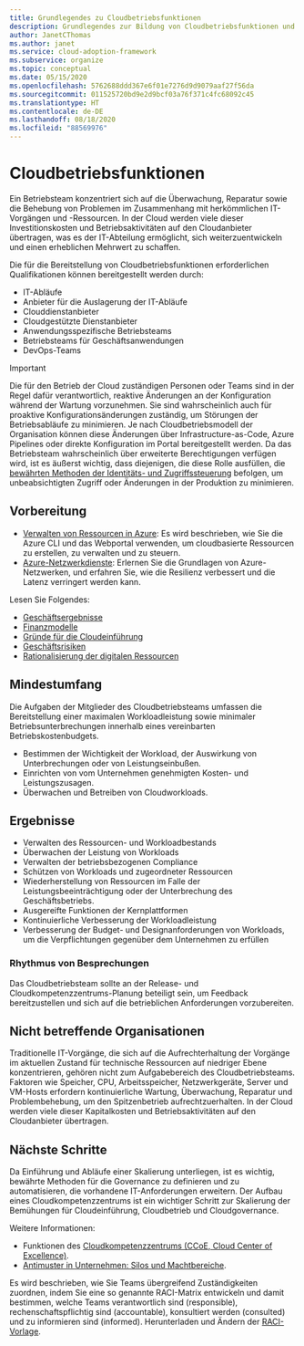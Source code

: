 ```yaml
---
title: Grundlegendes zu Cloudbetriebsfunktionen
description: Grundlegendes zur Bildung von Cloudbetriebsfunktionen und der angemessenen Besetzung Ihres Teams.
author: JanetCThomas
ms.author: janet
ms.service: cloud-adoption-framework
ms.subservice: organize
ms.topic: conceptual
ms.date: 05/15/2020
ms.openlocfilehash: 5762688ddd367e6f01e7276d9d9079aaf27f56da
ms.sourcegitcommit: 011525720bd9e2d9bcf03a76f371c4fc68092c45
ms.translationtype: HT
ms.contentlocale: de-DE
ms.lasthandoff: 08/18/2020
ms.locfileid: "88569976"
---
```

# <a name="cloud-operations-functions"></a>Cloudbetriebsfunktionen

Ein Betriebsteam konzentriert sich auf die Überwachung, Reparatur sowie die Behebung von Problemen im Zusammenhang mit herkömmlichen IT-Vorgängen und -Ressourcen. In der Cloud werden viele dieser Investitionskosten und Betriebsaktivitäten auf den Cloudanbieter übertragen, was es der IT-Abteilung ermöglicht, sich weiterzuentwickeln und einen erheblichen Mehrwert zu schaffen.

Die für die Bereitstellung von Cloudbetriebsfunktionen erforderlichen Qualifikationen können bereitgestellt werden durch:

- IT-Abläufe
- Anbieter für die Auslagerung der IT-Abläufe
- Clouddienstanbieter
- Cloudgestützte Dienstanbieter
- Anwendungsspezifische Betriebsteams
- Betriebsteams für Geschäftsanwendungen
- DevOps-Teams

> [!IMPORTANT]
> Die für den Betrieb der Cloud zuständigen Personen oder Teams sind in der Regel dafür verantwortlich, reaktive Änderungen an der Konfiguration während der Wartung vorzunehmen. Sie sind wahrscheinlich auch für proaktive Konfigurationsänderungen zuständig, um Störungen der Betriebsabläufe zu minimieren. Je nach Cloudbetriebsmodell der Organisation können diese Änderungen über Infrastructure-as-Code, Azure Pipelines oder direkte Konfiguration im Portal bereitgestellt werden. Da das Betriebsteam wahrscheinlich über erweiterte Berechtigungen verfügen wird, ist es äußerst wichtig, dass diejenigen, die diese Rolle ausfüllen, die [bewährten Methoden der Identitäts- und Zugriffssteuerung](/azure/security/benchmarks/security-control-identity-access-control) befolgen, um unbeabsichtigten Zugriff oder Änderungen in der Produktion zu minimieren.

## <a name="preparation"></a>Vorbereitung

- [Verwalten von Ressourcen in Azure](/learn/paths/manage-resources-in-azure/): Es wird beschrieben, wie Sie die Azure CLI und das Webportal verwenden, um cloudbasierte Ressourcen zu erstellen, zu verwalten und zu steuern.
- [Azure-Netzwerkdienste](/learn/modules/intro-to-azure-networking/): Erlernen Sie die Grundlagen von Azure-Netzwerken, und erfahren Sie, wie die Resilienz verbessert und die Latenz verringert werden kann.

Lesen Sie Folgendes:

- [Geschäftsergebnisse](../strategy/business-outcomes/index.md)
- [Finanzmodelle](../strategy/financial-models.md)
- [Gründe für die Cloudeinführung](../strategy/motivations.md)
- [Geschäftsrisiken](../govern/policy-compliance/risk-tolerance.md)
- [Rationalisierung der digitalen Ressourcen](../digital-estate/index.md)

## <a name="minimum-scope"></a>Mindestumfang

Die Aufgaben der Mitglieder des Cloudbetriebsteams umfassen die Bereitstellung einer maximalen Workloadleistung sowie minimaler Betriebsunterbrechungen innerhalb eines vereinbarten Betriebskostenbudgets.

- Bestimmen der Wichtigkeit der Workload, der Auswirkung von Unterbrechungen oder von Leistungseinbußen.
- Einrichten von vom Unternehmen genehmigten Kosten- und Leistungszusagen.
- Überwachen und Betreiben von Cloudworkloads.

## <a name="deliverables"></a>Ergebnisse

- Verwalten des Ressourcen- und Workloadbestands
- Überwachen der Leistung von Workloads
- Verwalten der betriebsbezogenen Compliance
- Schützen von Workloads und zugeordneter Ressourcen
- Wiederherstellung von Ressourcen im Falle der Leistungsbeeinträchtigung oder der Unterbrechung des Geschäftsbetriebs.
- Ausgereifte Funktionen der Kernplattformen
- Kontinuierliche Verbesserung der Workloadleistung
- Verbesserung der Budget- und Designanforderungen von Workloads, um die Verpflichtungen gegenüber dem Unternehmen zu erfüllen

### <a name="meeting-cadence"></a>Rhythmus von Besprechungen

Das Cloudbetriebsteam sollte an der Release- und Cloudkompetenzzentrums-Planung beteiligt sein, um Feedback bereitzustellen und sich auf die betrieblichen Anforderungen vorzubereiten.

## <a name="out-of-scope"></a>Nicht betreffende Organisationen

Traditionelle IT-Vorgänge, die sich auf die Aufrechterhaltung der Vorgänge im aktuellen Zustand für technische Ressourcen auf niedriger Ebene konzentrieren, gehören nicht zum Aufgabebereich des Cloudbetriebsteams. Faktoren wie Speicher, CPU, Arbeitsspeicher, Netzwerkgeräte, Server und VM-Hosts erfordern kontinuierliche Wartung, Überwachung, Reparatur und Problembehebung, um den Spitzenbetrieb aufrechtzuerhalten. In der Cloud werden viele dieser Kapitalkosten und Betriebsaktivitäten auf den Cloudanbieter übertragen.

## <a name="next-steps"></a>Nächste Schritte

Da Einführung und Abläufe einer Skalierung unterliegen, ist es wichtig, bewährte Methoden für die Governance zu definieren und zu automatisieren, die vorhandene IT-Anforderungen erweitern. Der Aufbau eines Cloudkompetenzzentrums ist ein wichtiger Schritt zur Skalierung der Bemühungen für Cloudeinführung, Cloudbetrieb und Cloudgovernance.

Weitere Informationen:

- Funktionen des [Cloudkompetenzzentrums (CCoE, Cloud Center of Excellence)](../organize/cloud-center-of-excellence.md).
- [Antimuster in Unternehmen: Silos und Machtbereiche](../organize/fiefdoms-silos.md).

Es wird beschrieben, wie Sie Teams übergreifend Zuständigkeiten zuordnen, indem Sie eine so genannte RACI-Matrix entwickeln und damit bestimmen, welche Teams verantwortlich sind (responsible), rechenschaftspflichtig sind (accountable), konsultiert werden (consulted) und zu informieren sind (informed). Herunterladen und Ändern der [RACI-Vorlage](https://raw.githubusercontent.com/microsoft/CloudAdoptionFramework/master/organize/raci-template.xlsx).
